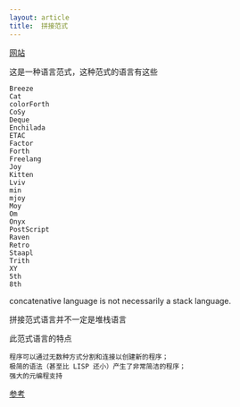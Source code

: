 ```yaml
---
layout: article
title:  拼接范式
---
```


[网站](https://concatenative.org/wiki/view/Concatenative%20language)

这是一种语言范式，这种范式的语言有这些

```
Breeze
Cat
colorForth
CoSy
Deque
Enchilada
ETAC
Factor
Forth
Freelang
Joy
Kitten
Lviv
min
mjoy
Moy
Om
Onyx
PostScript
Raven
Retro
Staapl
Trith
XY
5th
8th
```

concatenative language is not necessarily a stack language.

拼接范式语言并不一定是堆栈语言


此范式语言的特点

```
程序可以通过无数种方式分割和连接以创建新的程序；
极简的语法（甚至比 LISP 还小）产生了非常简洁的程序；
强大的元编程支持
```

[参考](https://www.ybrikman.com/writing/2014/04/09/six-programming-paradigms-that-will/)